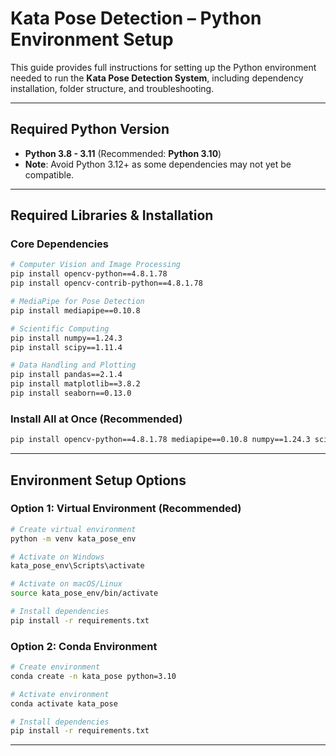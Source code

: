 # Kata Pose Detection – Python Environment Setup

This guide provides full instructions for setting up the Python environment needed to run the **Kata Pose Detection System**, including dependency installation, folder structure, and troubleshooting.

---

## Required Python Version

- **Python 3.8 - 3.11** (Recommended: **Python 3.10**)
- **Note**: Avoid Python 3.12+ as some dependencies may not yet be compatible.

---

## Required Libraries & Installation

### Core Dependencies

```bash
# Computer Vision and Image Processing
pip install opencv-python==4.8.1.78
pip install opencv-contrib-python==4.8.1.78

# MediaPipe for Pose Detection
pip install mediapipe==0.10.8

# Scientific Computing
pip install numpy==1.24.3
pip install scipy==1.11.4

# Data Handling and Plotting
pip install pandas==2.1.4
pip install matplotlib==3.8.2
pip install seaborn==0.13.0
```

### Install All at Once (Recommended)

```bash
pip install opencv-python==4.8.1.78 mediapipe==0.10.8 numpy==1.24.3 scipy==1.11.4 pandas==2.1.4 matplotlib==3.8.2 seaborn==0.13.0
```



---

## Environment Setup Options

### Option 1: Virtual Environment (Recommended)

```bash
# Create virtual environment
python -m venv kata_pose_env

# Activate on Windows
kata_pose_env\Scripts\activate

# Activate on macOS/Linux
source kata_pose_env/bin/activate

# Install dependencies
pip install -r requirements.txt
```

### Option 2: Conda Environment

```bash
# Create environment
conda create -n kata_pose python=3.10

# Activate environment
conda activate kata_pose

# Install dependencies
pip install -r requirements.txt
```

---
